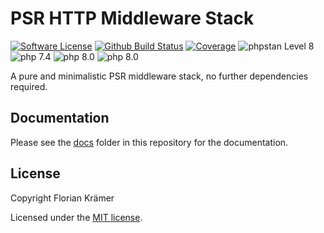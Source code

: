 # PSR HTTP Middleware Stack

[![Software License](https://img.shields.io/github/license/Phauthentic/psr-http-middleware-stack?style=flat-square)](LICENSE)
[![Github Build Status](https://img.shields.io/github/workflow/status/phauthentic/psr-http-middleware-stack/CI/master?style=flat-square)](Build)
[![Coverage](https://img.shields.io/codecov/c/github/phauthentic/psr-http-middleware-stack/master?style=flat-square)](Coverage)
![phpstan Level 8](https://img.shields.io/badge/phpstan-Level%208-brightgreen?style=flat-square)
![php 7.4](https://img.shields.io/badge/php-7.4-blue?style=flat-square&color=8892bf)
![php 8.0](https://img.shields.io/badge/php-8.0-blue?style=flat-square&color=8892bf)
![php 8.0](https://img.shields.io/badge/php-8.1-blue?style=flat-square&color=8892bf)

A pure and minimalistic PSR middleware stack, no further dependencies required.

## Documentation

Please see the [docs](/docs/index.md) folder in this repository for the documentation.

## License

Copyright Florian Krämer

Licensed under the [MIT license](license.txt).
